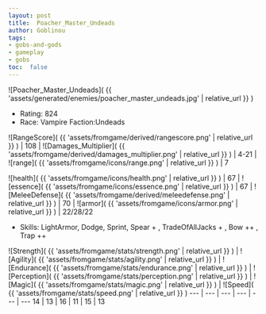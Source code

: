 ```yaml
---
layout: post
title:  Poacher_Master_Undeads
author: Goblinou
tags:
- gobs-and-gods
- gameplay
- gobs
toc:  false
---
```


![Poacher_Master_Undeads]( {{ 'assets/generated/enemies/poacher_master_undeads.jpg' | relative_url }} )
- Rating: 824
- Race: Vampire  Faction:Undeads

![RangeScore]( {{ 'assets/fromgame/derived/rangescore.png' | relative_url }} ) | 108 | ![Damages_Multiplier]( {{ 'assets/fromgame/derived/damages_multiplier.png' | relative_url }} ) | 4-21 | ![range]( {{ 'assets/fromgame/icons/range.png' | relative_url }} ) | 7


![health]( {{ 'assets/fromgame/icons/health.png' | relative_url }} ) | 67 | ![essence]( {{ 'assets/fromgame/icons/essence.png' | relative_url }} ) | 67 | ![MeleeDefense]( {{ 'assets/fromgame/derived/meleedefense.png' | relative_url }} ) | 70 | ![armor]( {{ 'assets/fromgame/icons/armor.png' | relative_url }} ) | 22/28/22

* Skills: LightArmor, Dodge, Sprint, Spear + , TradeOfAllJacks + , Bow ++ , Trap ++ 

![Strength]( {{ 'assets/fromgame/stats/strength.png' | relative_url }} ) | ![Agility]( {{ 'assets/fromgame/stats/agility.png' | relative_url }} ) | ![Endurance]( {{ 'assets/fromgame/stats/endurance.png' | relative_url }} ) | ![Perception]( {{ 'assets/fromgame/stats/perception.png' | relative_url }} ) | ![Magic]( {{ 'assets/fromgame/stats/magic.png' | relative_url }} ) | ![Speed]( {{ 'assets/fromgame/stats/speed.png' | relative_url }} )
--- | --- | --- | --- | --- | ---
14 | 13 | 16 | 11 | 15 | 13
